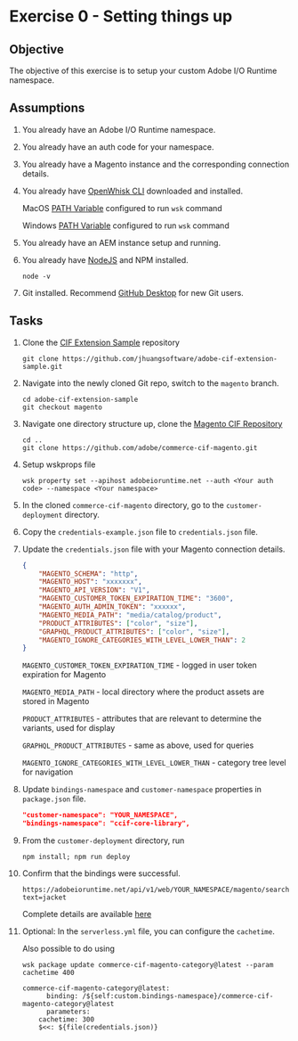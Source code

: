 Exercise 0 - Setting things up
===========

## Objective

The objective of this exercise is to setup your custom Adobe I/O Runtime namespace. 

## Assumptions

1. You already have an Adobe I/O Runtime namespace.

2. You already have an auth code for your namespace. 

3. You already have a Magento instance and the corresponding connection details.

4. You already have [OpenWhisk CLI](https://github.com/apache/incubator-openwhisk-cli/releases) downloaded and installed.

   MacOS [PATH Variable](https://www.architectryan.com/2012/10/02/add-to-the-path-on-mac-os-x-mountain-lion/) configured to run `wsk` command

   Windows [PATH Variable](https://www.architectryan.com/2018/03/17/add-to-the-path-on-windows-10/) configured to run `wsk` command

5. You already have an AEM instance setup and running. 

6. You already have [NodeJS](https://nodejs.org/en/download/) and NPM installed. 

   ```shell
   node -v
   ```
   
7. Git installed.  Recommend [GitHub Desktop](https://desktop.github.com/) for new Git users.

## Tasks

1. Clone the [CIF Extension Sample](https://github.com/jhuangsoftware/adobe-cif-extension-sample) repository
	
	```shell
	git clone https://github.com/jhuangsoftware/adobe-cif-extension-sample.git
	```

2. Navigate into the newly cloned Git repo, switch to the `magento` branch. 

	```shell
	cd adobe-cif-extension-sample
	git checkout magento 
	```

3. Navigate one directory structure up, clone the [Magento CIF Repository](https://github.com/adobe/commerce-cif-magento) 

	```shell
	cd ..
	git clone https://github.com/adobe/commerce-cif-magento.git
	```

4. Setup wskprops file 

	```shell
	wsk property set --apihost adobeioruntime.net --auth <Your auth code> --namespace <Your namespace>
	```

5. In the cloned `commerce-cif-magento` directory, go to the `customer-deployment` directory.

6. Copy the `credentials-example.json` file to `credentials.json` file.

7. Update the `credentials.json` file with your Magento connection details.
	```json
	{
	    "MAGENTO_SCHEMA": "http",
	    "MAGENTO_HOST": "xxxxxxx",
	    "MAGENTO_API_VERSION": "V1",
	    "MAGENTO_CUSTOMER_TOKEN_EXPIRATION_TIME": "3600",
	    "MAGENTO_AUTH_ADMIN_TOKEN": "xxxxxx",
	    "MAGENTO_MEDIA_PATH": "media/catalog/product",
	    "PRODUCT_ATTRIBUTES": ["color", "size"],
	    "GRAPHQL_PRODUCT_ATTRIBUTES": ["color", "size"],
	    "MAGENTO_IGNORE_CATEGORIES_WITH_LEVEL_LOWER_THAN": 2
	}
	```

	`MAGENTO_CUSTOMER_TOKEN_EXPIRATION_TIME` - logged in user token expiration for Magento
	
	`MAGENTO_MEDIA_PATH` - local directory where the product assets are stored in Magento
	
	`PRODUCT_ATTRIBUTES` - attributes that are relevant to determine the variants, used for display 
	
	`GRAPHQL_PRODUCT_ATTRIBUTES` - same as above, used for queries
	
	`MAGENTO_IGNORE_CATEGORIES_WITH_LEVEL_LOWER_THAN` - category tree level for navigation

8. Update `bindings-namespace` and `customer-namespace` properties in `package.json` file.

   ```json
   "customer-namespace": "YOUR_NAMESPACE",
   "bindings-namespace": "ccif-core-library",
   ```

9. From the `customer-deployment` directory, run

   ```shell
   npm install; npm run deploy
   ```

10. Confirm that the bindings were successful. 

    ```
    https://adobeioruntime.net/api/v1/web/YOUR_NAMESPACE/magento/searchProducts.http?text=jacket
    ``` 

    Complete details are available [here](https://github.com/adobe/commerce-cif-magento/tree/master/customer-deployment)

11. Optional: In the `serverless.yml` file, you can configure the `cachetime`.

    Also possible to do using 
   
	```shell
	wsk package update commerce-cif-magento-category@latest --param cachetime 400
	```

	```shell
	commerce-cif-magento-category@latest:
	      binding: /${self:custom.bindings-namespace}/commerce-cif-magento-category@latest
	      parameters:
		cachetime: 300
		$<<: ${file(credentials.json)}
	```

